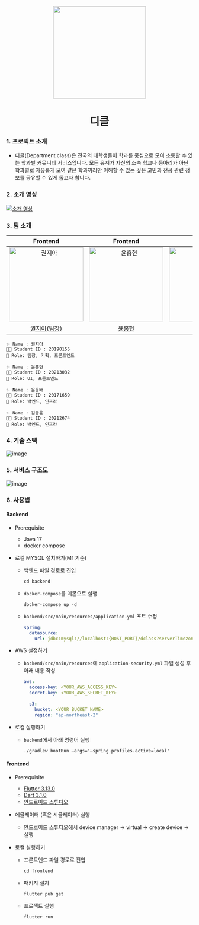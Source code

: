 <div align="center">
<img src="https://github.com/kookmin-sw/capstone-2024-07/assets/67682840/a6255c3f-ff7a-43b7-8e14-7e1199be3ac0" width="250px">
<h1>디클</h1>
</div>


### 1. 프로젝트 소개
- 디클(Department class)은 전국의 대학생들이 학과를 중심으로 모여 소통할 수 있는 학과별 커뮤니티 서비스입니다. 모든 유저가 자신의 소속 학교나 동아리가 아닌 학과별로 자유롭게 모여 같은 학과끼리만 이해할 수 있는 깊은 고민과 전공 관련 정보를 공유할 수 있게 돕고자 합니다.

### 2. 소개 영상
[![소개 영상](http://img.youtube.com/vi/f8lyoE0JIKA/0.jpg)](https://youtu.be/f8lyoE0JIKA?si=rLR_N2X6oFqUPunp)

### 3. 팀 소개

|                                                                         Frontend                                                                          |                                                                         Frontend                                                                          |                                                                          Backend                                                                          |                                                                          Backend                                                                          |
| :-------------------------------------------------------------------------------------------------------------------------------------------------------: | :-------------------------------------------------------------------------------------------------------------------------------------------------------: | :-------------------------------------------------------------------------------------------------------------------------------------------------------: | :-------------------------------------------------------------------------------------------------------------------------------------------------------: |
| <img src="https://github.com/kookmin-sw/capstone-2024-07/assets/83686088/20e5982d-d7b3-4dda-8762-74059308bb9c" width="200px;" height="200px;" alt="권지아"/> | <img src="https://github.com/kookmin-sw/capstone-2024-07/assets/83686088/ac277479-2e56-481a-ae39-196fea859597" width="200px;" height="200px;" alt="윤홍현"/> | <img src="https://github.com/kookmin-sw/capstone-2024-07/assets/83686088/e1e3d13b-7835-4d93-9f9d-89656ea54a4f" width="200px;" height="200px;" alt="윤웅배"/> | <img src="https://github.com/kookmin-sw/capstone-2024-07/assets/83686088/ad14a84b-6c9e-4866-92f0-2546c6be63d5" width="200px;" height="200px;" alt="김동윤"/> |
|                                                          [권지아(팀장)](https://github.com/jia5232/)                                                           |                                                            [윤홍현](https://github.com/hongbuly)                                                             |                                                            [윤웅배](https://github.com/devbelly)                                                             |                                                           [김동윤](https://github.com/zkxmdkdltm)                                                            |

```
✨ Name : 권지아
👩‍🎓 Student ID : 20190155
📌 Role: 팀장, 기획, 프론트엔드
```

```
✨ Name : 윤홍현
👩‍🎓 Student ID : 20213032
📌 Role: UI, 프론트엔드
```

```
✨ Name : 윤웅배
👩‍🎓 Student ID : 20171659
📌 Role: 백엔드, 인프라
```

```
✨ Name : 김동윤
👩‍🎓 Student ID : 20212674
📌 Role: 백엔드, 인프라
```

### 4. 기술 스택

![image](https://github.com/kookmin-sw/capstone-2024-07/assets/67682840/b9be449b-ddfe-44b8-99c6-93c1554ae7d3)


### 5. 서비스 구조도

![image](https://github.com/kookmin-sw/capstone-2024-07/assets/67682840/893f626b-ab39-46c2-bd12-a04ec68bbe69)


### 6. 사용법

#### Backend

- Prerequisite
    - Java 17
    - docker compose


- 로컬 MYSQL 설치하기(M1 기준)
    - 백엔드 파일 경로로 진입

      ```
      cd backend
      ```
    - `docker-compose`를 데몬으로 실행
      ```
      docker-compose up -d
      ```
    - `backend/src/main/resources/application.yml` 포트 수정
        ```yml
        spring:
          datasource:
            url: jdbc:mysql://localhost:{HOST_PORT}/dclass?serverTimezone=UTC
        ```

- AWS 설정하기
    - `backend/src/main/resources`에 `application-security.yml` 파일 생성 후 아래 내용 작성

       ```yml
       aws:
         access-key: <YOUR_AWS_ACCESS_KEY>
         secret-key: <YOUR_AWS_SECRET_KEY>
     
         s3:
           bucket: <YOUR_BUCKET_NAME>
           region: "ap-northeast-2"
       ```

- 로컬 실행하기
    - `backend`에서 아래 명령어 실행

      ```
      ./gradlew bootRun —args='—spring.profiles.active=local'
      ```


#### Frontend

- Prerequisite
    - [Flutter 3.13.0](https://docs.flutter.dev/get-started/install)
    - [Dart 3.1.0](https://dart.dev/get-dart)
    - [안드로이드 스튜디오](https://developer.android.com/codelabs/basic-android-kotlin-compose-install-android-studio?hl=ko#0)

- 에뮬레이터 (혹은 시뮬레이터) 실행
    - 안드로이드 스튜디오에서 device manager → virtual → create device → 실행

- 로컬 실행하기
    - 프론트엔드 파일 경로로 진입

      ```
      cd frontend
      ```
    - 패키지 설치

      ```
      flutter pub get
      ```
    - 프로젝트 실행

      ```
      flutter run
      ```
